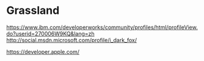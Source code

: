 Grassland
=========
https://www.ibm.com/developerworks/community/profiles/html/profileView.do?userid=270006W9KQ&lang=zh
http://social.msdn.microsoft.com/profile/i_dark_fox/

https://developer.apple.com/
